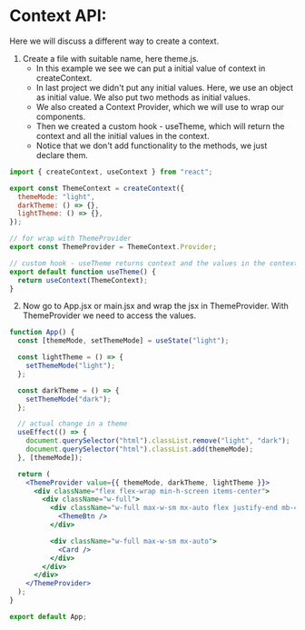 # Context API:

Here we will discuss a different way to create a context.

1. Create a file with suitable name, here theme.js.
   - In this example we see we can put a initial value of context in createContext.
   - In last project we didn't put any initial values. Here, we use an object
     as initial value. We also put two methods as initial values.
   - We also created a Context Provider, which we will use to wrap our components.
   - Then we created a custom hook - useTheme, which will return the context and
     all the initial values in the context.
   - Notice that we don't add functionality to the methods, we just declare them.

```js
import { createContext, useContext } from "react";

export const ThemeContext = createContext({
  themeMode: "light",
  darkTheme: () => {},
  lightTheme: () => {},
});

// for wrap with ThemeProvider
export const ThemeProvider = ThemeContext.Provider;

// custom hook - useTheme returns context and the values in the context
export default function useTheme() {
  return useContext(ThemeContext);
}
```

2. Now go to App.jsx or main.jsx and wrap the jsx in ThemeProvider.
   With ThemeProvider we need to access the values.

```jsx
function App() {
  const [themeMode, setThemeMode] = useState("light");

  const lightTheme = () => {
    setThemeMode("light");
  };

  const darkTheme = () => {
    setThemeMode("dark");
  };

  // actual change in a theme
  useEffect(() => {
    document.querySelector("html").classList.remove("light", "dark");
    document.querySelector("html").classList.add(themeMode);
  }, [themeMode]);

  return (
    <ThemeProvider value={{ themeMode, darkTheme, lightTheme }}>
      <div className="flex flex-wrap min-h-screen items-center">
        <div className="w-full">
          <div className="w-full max-w-sm mx-auto flex justify-end mb-4">
            <ThemeBtn />
          </div>

          <div className="w-full max-w-sm mx-auto">
            <Card />
          </div>
        </div>
      </div>
    </ThemeProvider>
  );
}

export default App;
```
